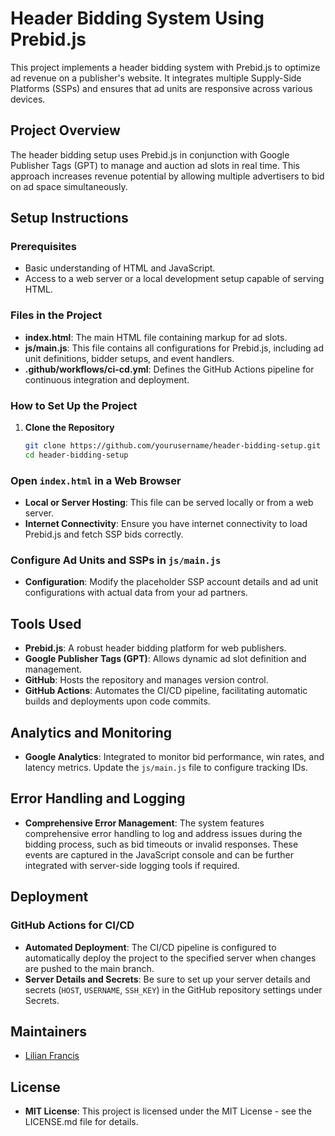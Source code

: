 # Header Bidding System Using Prebid.js

This project implements a header bidding system with Prebid.js to optimize ad revenue on a publisher's website. It integrates multiple Supply-Side Platforms (SSPs) and ensures that ad units are responsive across various devices.

## Project Overview

The header bidding setup uses Prebid.js in conjunction with Google Publisher Tags (GPT) to manage and auction ad slots in real time. This approach increases revenue potential by allowing multiple advertisers to bid on ad space simultaneously.

## Setup Instructions

### Prerequisites

- Basic understanding of HTML and JavaScript.
- Access to a web server or a local development setup capable of serving HTML.

### Files in the Project

- **index.html**: The main HTML file containing markup for ad slots.
- **js/main.js**: This file contains all configurations for Prebid.js, including ad unit definitions, bidder setups, and event handlers.
- **.github/workflows/ci-cd.yml**: Defines the GitHub Actions pipeline for continuous integration and deployment.

### How to Set Up the Project

1. **Clone the Repository**
   ```bash
   git clone https://github.com/yourusername/header-bidding-setup.git
   cd header-bidding-setup
### Open `index.html` in a Web Browser

- **Local or Server Hosting**: This file can be served locally or from a web server.
- **Internet Connectivity**: Ensure you have internet connectivity to load Prebid.js and fetch SSP bids correctly.

### Configure Ad Units and SSPs in `js/main.js`

- **Configuration**: Modify the placeholder SSP account details and ad unit configurations with actual data from your ad partners.

## Tools Used

- **Prebid.js**: A robust header bidding platform for web publishers.
- **Google Publisher Tags (GPT)**: Allows dynamic ad slot definition and management.
- **GitHub**: Hosts the repository and manages version control.
- **GitHub Actions**: Automates the CI/CD pipeline, facilitating automatic builds and deployments upon code commits.

## Analytics and Monitoring

- **Google Analytics**: Integrated to monitor bid performance, win rates, and latency metrics. Update the `js/main.js` file to configure tracking IDs.

## Error Handling and Logging

- **Comprehensive Error Management**: The system features comprehensive error handling to log and address issues during the bidding process, such as bid timeouts or invalid responses. These events are captured in the JavaScript console and can be further integrated with server-side logging tools if required.

## Deployment

### GitHub Actions for CI/CD

- **Automated Deployment**: The CI/CD pipeline is configured to automatically deploy the project to the specified server when changes are pushed to the main branch.
- **Server Details and Secrets**: Be sure to set up your server details and secrets (`HOST`, `USERNAME`, `SSH_KEY`) in the GitHub repository settings under Secrets.

## Maintainers

- [Lilian Francis](chatwitlily@gmail.com)

## License

- **MIT License**: This project is licensed under the MIT License - see the LICENSE.md file for details.
